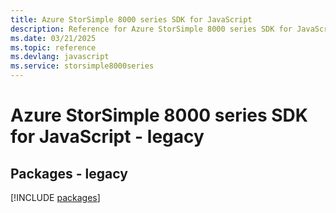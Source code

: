 ```yaml
---
title: Azure StorSimple 8000 series SDK for JavaScript
description: Reference for Azure StorSimple 8000 series SDK for JavaScript
ms.date: 03/21/2025
ms.topic: reference
ms.devlang: javascript
ms.service: storsimple8000series
---
```

# Azure StorSimple 8000 series SDK for JavaScript - legacy
## Packages - legacy
[!INCLUDE [packages](storsimple-8000-series-index.md)]